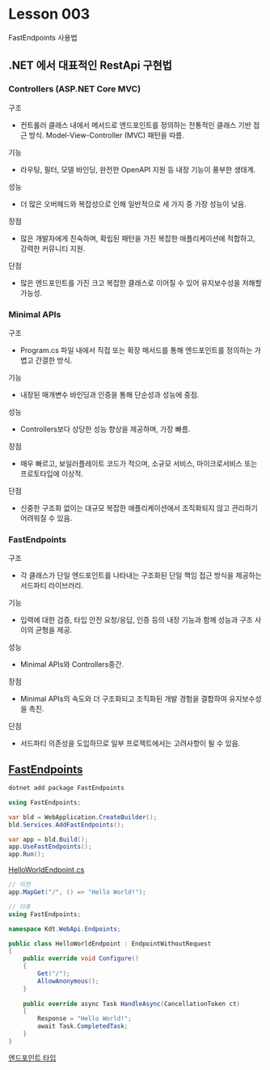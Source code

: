# Lesson 003

FastEndpoints 사용법

## .NET 에서 대표적인 RestApi 구현법

### Controllers (ASP.NET Core MVC)

구조

- 컨트롤러 클래스 내에서 메서드로 엔드포인트를 정의하는 전통적인 클래스 기반 접근 방식. Model-View-Controller (MVC) 패턴을 따름.

기능

- 라우팅, 필터, 모델 바인딩, 완전한 OpenAPI 지원 등 내장 기능이 풍부한 생태계.

성능

- 더 많은 오버헤드와 복잡성으로 인해 일반적으로 세 가지 중 가장 성능이 낮음.

장점

- 많은 개발자에게 친숙하며, 확립된 패턴을 가진 복잡한 애플리케이션에 적합하고, 강력한 커뮤니티 지원.

단점

- 많은 엔드포인트를 가진 크고 복잡한 클래스로 이어질 수 있어 유지보수성을 저해할 가능성.

### Minimal APIs

구조

- Program.cs 파일 내에서 직접 또는 확장 메서드를 통해 엔드포인트를 정의하는 가볍고 간결한 방식.

기능

- 내장된 매개변수 바인딩과 인증을 통해 단순성과 성능에 중점.

성능

- Controllers보다 상당한 성능 향상을 제공하며, 가장 빠름.

장점

- 매우 빠르고, 보일러플레이트 코드가 적으며, 소규모 서비스, 마이크로서비스 또는 프로토타입에 이상적.

단점

- 신중한 구조화 없이는 대규모 복잡한 애플리케이션에서 조직화되지 않고 관리하기 어려워질 수 있음.

### FastEndpoints

구조

- 각 클래스가 단일 엔드포인트를 나타내는 구조화된 단일 책임 접근 방식을 제공하는 서드파티 라이브러리.

기능

- 입력에 대한 검증, 타입 안전 요청/응답, 인증 등의 내장 기능과 함께 성능과 구조 사이의 균형을 제공.

성능

- Minimal APIs와 Controllers중간.

장점

- Minimal APIs의 속도와 더 구조화되고 조직화된 개발 경험을 결합하여 유지보수성을 촉진.

단점

- 서드파티 의존성을 도입하므로 일부 프로젝트에서는 고려사항이 될 수 있음.

## [FastEndpoints](https://fast-endpoints.com/docs/get-started#create-project-install-package)

```bash
dotnet add package FastEndpoints
```

```csharp
using FastEndpoints;

var bld = WebApplication.CreateBuilder();
bld.Services.AddFastEndpoints();

var app = bld.Build();
app.UseFastEndpoints();
app.Run();
```

[HelloWorldEndpoint.cs](./Kdt.WebApi/Endpoints/HelloWorldEndpoint.cs)

```csharp
// 이전
app.MapGet("/", () => "Hello World!");
```

```csharp
// 이후
using FastEndpoints;

namespace Kdt.WebApi.Endpoints;

public class HelloWorldEndpoint : EndpointWithoutRequest
{
    public override void Configure()
    {
        Get("/");
        AllowAnonymous();
    }
    
    public override async Task HandleAsync(CancellationToken ct)
    {
        Response = "Hello World!";
        await Task.CompletedTask;
    }
}
```

[엔드포인트 타입](https://fast-endpoints.com/docs/get-started#endpoint-types)
